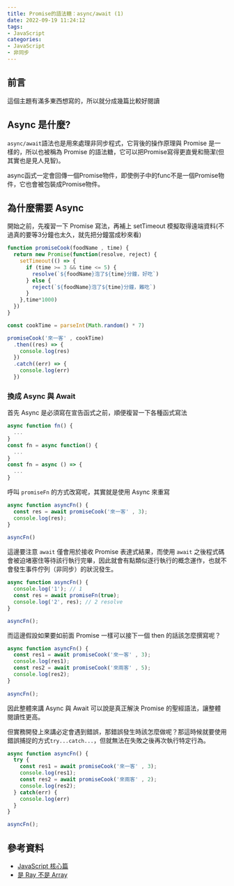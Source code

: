 ```yaml
---
title: Promise的語法糖：async/await (1)
date: 2022-09-19 11:24:12
tags:
- JavaScript
categories:
- JavaScript
- 非同步
---
```


## 前言
這個主題有滿多東西想寫的，所以就分成幾篇比較好閱讀

## Async 是什麼?
`async/await`語法也是用來處理非同步程式，它背後的操作原理與 Promise 是一樣的，所以也被稱為 Promise 的語法糖，它可以把Promise寫得更直覺和簡潔(但其實也是見人見智)。

async函式一定會回傳一個Promise物件，即使例子中的func不是一個Promise物件，它也會被包裝成Promise物件。

## 為什麼需要 Async 
開始之前，先複習一下 Promise 寫法，再補上 setTimeout 模擬取得遠端資料(不過真的要等3分鐘也太久，就先把分鐘當成秒來看)

```javascript
function promiseCook(foodName , time) {
  return new Promise(function(resolve, reject) { 
    setTimeout(() => {
      if (time >= 3 && time <= 5) {
        resolve(`${foodName}泡了${time}分鐘，好吃`)
      } else {
        reject(`${foodName}泡了${time}分鐘，難吃`)
      }
    },time*1000)
  })
}

const cookTime = parseInt(Math.random() * 7)

promiseCook('來一客' , cookTime)
  .then((res) => {
    console.log(res)
  })
  .catch((err) => {
    console.log(err)
  })

```

### 換成 Async 與 Await
首先 Async 是必須寫在宣告函式之前，順便複習一下各種函式寫法

```javascript
async function fn() {
  ...
}
const fn = async function() {
  ...
}
const fn = async () => {
  ...
}
```

呼叫 `promiseFn` 的方式改寫呢，其實就是使用 Async 來重寫

```javascript
async function asyncFn() {
  const res = await promiseCook('來一客' , 3);
  console.log(res);
}
  
asyncFn()
```

這邊要注意 `await` 僅會用於接收 Promise 表達式結果，而使用 `await` 之後程式碼會被迫堵塞住等待該行執行完畢，因此就會有點類似逐行執行的概念運作，也就不會發生事件佇列（非同步）的狀況發生。

```javascript
async function asyncFn() {
  console.log('1'); // 1
  const res = await promiseFn(true);
  console.log('2', res); // 2 resolve
}

asyncFn();
```

而這邊假設如果要如前面 Promise 一樣可以接下一個 then 的話該怎麼撰寫呢？

```javascript
async function asyncFn() {
  const res1 = await promiseCook('來一客' , 3);
  console.log(res1); 
  const res2 = await promiseCook('來兩客' , 5);
  console.log(res2); 
}
  
asyncFn();
```

因此整體來講 Async 與 Await 可以說是真正解決 Promise 的聖經語法，讓整體閱讀性更高。

但實務開發上來講必定會遇到錯誤，那錯誤發生時該怎麼做呢？那這時候就要使用錯誤捕捉的方式`try...catch...`，但就無法在失敗之後再次執行特定行為。

```javascript
async function asyncFn() {
  try {
    const res1 = await promiseCook('來一客' , 3);
    console.log(res1); 
    const res2 = await promiseCook('來兩客' , 2);
    console.log(res2); 
  } catch(err) {
    console.log(err)
  }
}

asyncFn();
```

## 參考資料
- [JavaScript 核心篇](https://www.hexschool.com/courses/js-core.html)
- [是 Ray 不是 Array](https://israynotarray.com/javascript/20220513/1472324854/)